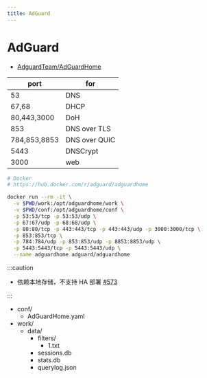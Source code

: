 ```yaml
---
title: AdGuard
---
```


# AdGuard

- [AdguardTeam/AdGuardHome](https://github.com/AdguardTeam/AdGuardHome)

| port         | for           |
| ------------ | ------------- |
| 53           | DNS           |
| 67,68        | DHCP          |
| 80,443,3000  | DoH           |
| 853          | DNS over TLS  |
| 784,853,8853 | DNS over QUIC |
| 5443         | DNSCrypt      |
| 3000         | web           |

```bash
# Docker
# https://hub.docker.com/r/adguard/adguardhome

docker run --rm -it \
  -v $PWD/work:/opt/adguardhome/work \
  -v $PWD/conf:/opt/adguardhome/conf \
  -p 53:53/tcp -p 53:53/udp \
  -p 67:67/udp -p 68:68/udp \
  -p 80:80/tcp -p 443:443/tcp -p 443:443/udp -p 3000:3000/tcp \
  -p 853:853/tcp \
  -p 784:784/udp -p 853:853/udp -p 8853:8853/udp \
  -p 5443:5443/tcp -p 5443:5443/udp \
  --name adguardhome adguard/adguardhome
```

:::caution

- 依赖本地存储，不支持 HA 部署 [#573](https://github.com/AdguardTeam/AdGuardHome/issues/573)

:::

- conf/
  - AdGuardHome.yaml
- work/
  - data/
    - filters/
      - 1.txt
    - sessions.db
    - stats.db
    - querylog.json
